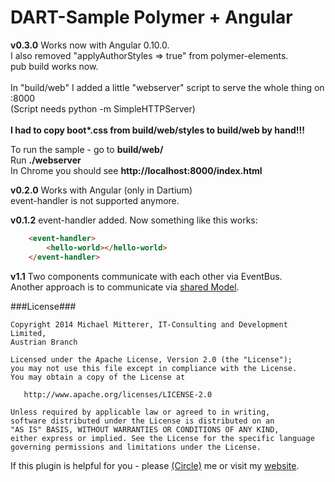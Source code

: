 DART-Sample Polymer + Angular
=============================

<strong>v0.3.0</strong>
Works now with Angular 0.10.0.<br>
I also removed "applyAuthorStyles => true" from polymer-elements.<br>
pub build works now.<br><br>
In "build/web" I added a little "webserver" script to serve the whole thing on :8000<br>
(Script needs python -m SimpleHTTPServer)<br><br>
<strong>I had to copy boot*.css from build/web/styles to build/web by hand!!!</strong><br>

To run the sample - go to <b>build/web/</b><br>
Run <b>./webserver</b><br>
In Chrome you should see <b>http://localhost:8000/index.html</b><br>

<strong>v0.2.0</strong>
Works with Angular (only in Dartium)<br>
event-handler is not supported anymore.

<strong>v0.1.2</strong>
event-handler added.
Now something like this works:
```html
    <event-handler>
        <hello-world></hello-world>
    </event-handler>
```

<strong>v1.1</strong>
Two components communicate with each other via EventBus.<br>
Another approach is to communicate via [shared Model][3].

###License###

    Copyright 2014 Michael Mitterer, IT-Consulting and Development Limited,
    Austrian Branch

    Licensed under the Apache License, Version 2.0 (the "License");
    you may not use this file except in compliance with the License.
    You may obtain a copy of the License at

       http://www.apache.org/licenses/LICENSE-2.0

    Unless required by applicable law or agreed to in writing,
    software distributed under the License is distributed on an
    "AS IS" BASIS, WITHOUT WARRANTIES OR CONDITIONS OF ANY KIND,
    either express or implied. See the License for the specific language
    governing permissions and limitations under the License.

If this plugin is helpful for you - please [(Circle)](http://gplus.mikemitterer.at/) me
or visit my [website][99].

[1]: https://plus.google.com/u/0/+MikeMitterer/posts/2ztYDNPRi6K
[2]: https://rawgithub.com/MikeMitterer/DART-Sample-PolymerHelloWorld/master/build/index.html
[3]: https://github.com/sethladd/dart-example-two-components-one-model

[99]: http://www.mikemitterer.at/
